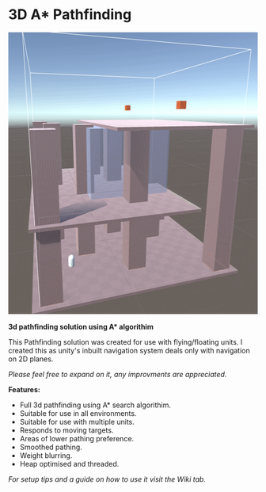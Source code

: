 # 3D A* Pathfinding

<p align="center"> <img width="569" height="569" src="https://github.com/CBlan/3D_A-Star_Pathfinding/blob/master/ExampleImages/AStarGif.gif"> </p>

__3d pathfinding solution using A* algorithim__

This Pathfinding solution was created for use with flying/floating units. I created this as unity's inbuilt navigation system deals only with navigation on 2D planes.

_Please feel free to expand on it, any improvments are appreciated._

__Features:__
- Full 3d pathfinding using A* search algorithim.
- Suitable for use in all environments.
- Suitable for use with multiple units.
- Responds to moving targets.
- Areas of lower pathing preference.
- Smoothed pathing.
- Weight blurring.
- Heap optimised and threaded.

_For setup tips and a guide on how to use it visit the Wiki tab._
